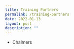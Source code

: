 ```yaml
---
title: Training Partners
permalink: /training-partners
date: 2022-01-13
layout: post
description: ""
---
```

* Chalmers